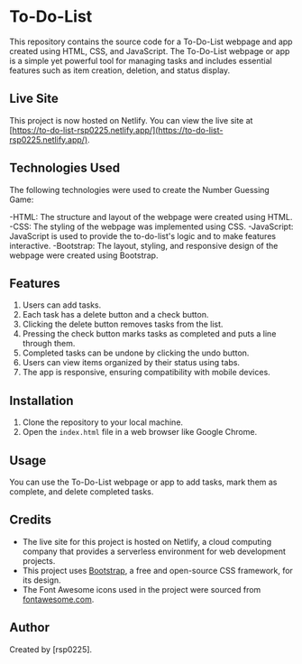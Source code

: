 # To-Do-List

This repository contains the source code for a To-Do-List webpage and app created using HTML, CSS, and JavaScript. The To-Do-List webpage or app is a simple yet powerful tool for managing tasks and includes essential features such as item creation, deletion, and status display.

## Live Site

This project is now hosted on Netlify. You can view the live site at [https://to-do-list-rsp0225.netlify.app/](https://to-do-list-rsp0225.netlify.app/).

## Technologies Used
The following technologies were used to create the Number Guessing Game:

-HTML: The structure and layout of the webpage were created using HTML.
-CSS: The styling of the webpage was implemented using CSS.
-JavaScript: JavaScript is used to provide the to-do-list's logic and to make features interactive.
-Bootstrap: The layout, styling, and responsive design of the webpage were created using Bootstrap.

## Features
1. Users can add tasks.
2. Each task has a delete button and a check button.
3. Clicking the delete button removes tasks from the list.
4. Pressing the check button marks tasks as completed and puts a line through them.
5. Completed tasks can be undone by clicking the undo button.
6. Users can view items organized by their status using tabs.
7. The app is responsive, ensuring compatibility with mobile devices.

## Installation

1. Clone the repository to your local machine.
2. Open the `index.html` file in a web browser like Google Chrome.

## Usage

You can use the To-Do-List webpage or app to add tasks, mark them as complete, and delete completed tasks.

## Credits

- The live site for this project is hosted on Netlify, a cloud computing company that provides a serverless environment for web development projects.
- This project uses [Bootstrap](https://getbootstrap.com/), a free and open-source CSS framework, for its design.
- The Font Awesome icons used in the project were sourced from [fontawesome.com](https://fontawesome.com).

## Author

Created by [rsp0225].
